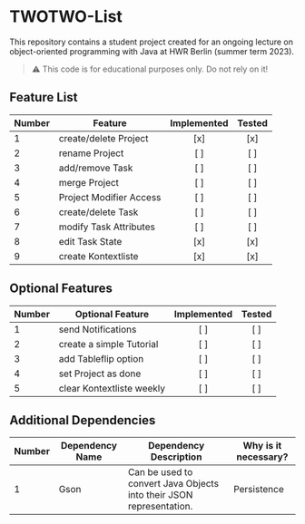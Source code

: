 # TWOTWO-List
This repository contains a student project created for an ongoing lecture on object-oriented programming with Java at HWR Berlin (summer term 2023).

> :warning: This code is for educational purposes only. Do not rely on it!

## Feature List

[TODO]: # (For each feature implemented, add a row to the table!)

| Number | Feature                  | Implemented   | Tested        |
|--------|--------------------------|:-------------:|:-------------:|
| 1      | create/delete Project    | [x]         | [x]         |
| 2      | rename Project           | [ ]         | [ ]         |
| 3      | add/remove Task          | [ ]         | [ ]         |
| 4      | merge Project            | [ ]         | [ ]         |
| 5      | Project Modifier Access  | [ ]         | [ ]         |
| 6      | create/delete Task       | [ ]         | [ ]         |
| 7      | modify Task Attributes   | [ ]         | [ ]         |
| 8      | edit Task State          | [x]         | [x]         |
| 9      | create Kontextliste      | [x]         | [x]         |

## Optional Features


[TODO]: # (For each additional dependency your project requires- Add an additional row to the table!)

| Number | Optional Feature         | Implemented   | Tested        |
|--------|--------------------------|:-------------:|:-------------:|
| 1      | send Notifications       | [ ]         | [ ]         |
| 2      | create a simple Tutorial | [ ]         | [ ]         |
| 3      | add Tableflip option     | [ ]         | [ ]         |
| 4      | set Project as done      | [ ]         | [ ]         |
| 5      | clear Kontextliste weekly| [ ]         | [ ]         |

## Additional Dependencies

[TODO]: # (For each additional dependency your project requires- Add an additional row to the table!)

| Number | Dependency Name | Dependency Description | Why is it necessary? |
|--------|-----------------|------------------------|----------------------|
| 1      | Gson            | Can be used to convert Java Objects into their JSON representation.                                     | Persistence          |
